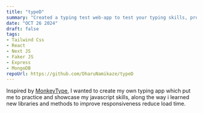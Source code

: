 ```yaml
---
title: "typeD"
summary: "Created a typing test web-app to test your typing skills, providing a user-friendly design with various JavaScript libraries to showcase responsiveness, interactivity, and reliability"
date: "OCT 26 2024"
draft: false
tags:
- Tailwind Css
- React
- Next JS
- Faker JS
- Express
- MongoDB
repoUrl: https://github.com/DharuNamikaze/typeD
---
```


Inspired by [MonkeyType](https://monkeytype.com), I wanted to create my own typing app which put me to practice and showcase my javascript skills, along the way i learned new libraries and methods to improve responsiveness reduce load time.